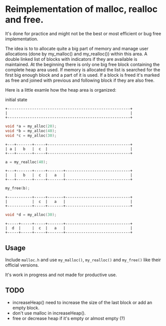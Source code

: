 
# Reimplementation of malloc, realloc and free.

It's done for practice and might not be the best or most efficient or bug
free implementation.

The idea is to to allocate quite a big part of memory and manage user
allocations (done by my_malloc() and my_realloc()) within this area.
A double linked list of blocks with indicators if they are available is
maintained. At the beginning there is only one big free block containing
the complete heap area used. If memory is allocated the list is searched
for the first big enough block and a part of it is used.
If a block is freed it's marked as free and joined with previous and
following block if they are also free.

Here is a little examle how the heap area is organized:

initial state
```
+-------------------------------------------------------+
|                                                       |
+-------------------------------------------------------+
```

```c
void *a = my_alloc(20);
void *b = my_alloc(40);
void *c = my_alloc(30);
```
```
+---+-------+-----+-------------------------------------+
| a |   b   |  c  |                                     |
+---+-------+-----+-------------------------------------+
```

```c
a = my_realloc(40);
```
```
+---+-------+-----+-------+-----------------------------+
|   |   b   |  c  |   a   |                             |
+---+-------+-----+-------+-----------------------------+
```

```c
my_free(b);
```
```
+-----------+-----+-------+-----------------------------+
|           |  c  |   a   |                             |
+-----------+-----+-------+-----------------------------+
```

```c
void *d = my_alloc(30);
```
```
+-----+-----+-----+-------+-----------------------------+
|  d  |     |  c  |   a   |                             |
+-----+-----+-----+-------+-----------------------------+
```

## Usage
Include ``malloc.h`` and use ``my_malloc()``, ``my_realloc()`` and 
``my_free()`` like their official versions.

It's work in progress and not made for productive use.

## TODO
- increaseHeap() need to increase the size of the last block or add
an empty block.
- don't use malloc in increaseHeap().
- free or decrease heap if it's empty or almost empty (?)
